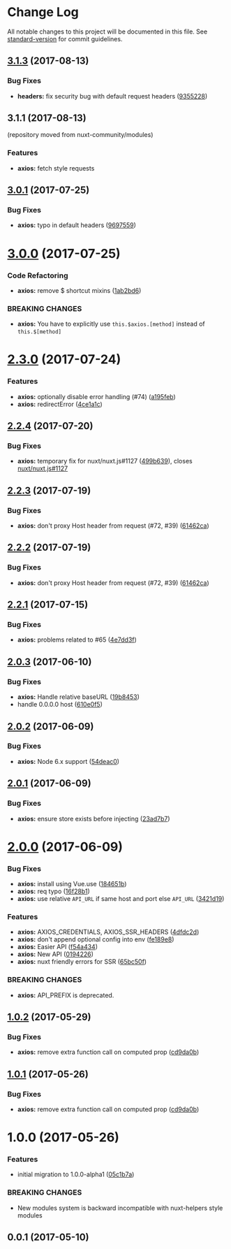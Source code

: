 # Change Log

All notable changes to this project will be documented in this file. See [standard-version](https://github.com/conventional-changelog/standard-version) for commit guidelines.

<a name="3.1.3"></a>
## [3.1.3](https://github.com/nuxt-community/axios-module/compare/v3.1.1...v3.1.3) (2017-08-13)

### Bug Fixes

* **headers:** fix security bug with default request headers ([9355228](https://github.com/nuxt-community/axios-module/commit/9355228))



<a name="3.1.1"></a>
## 3.1.1 (2017-08-13)
 (repository moved from nuxt-community/modules)

### Features

* **axios:** fetch style requests

<a name="3.0.1"></a>
## [3.0.1](https://github.com/nuxt/modules/compare/@nuxtjs/axios@3.0.0...@nuxtjs/axios@3.0.1) (2017-07-25)


### Bug Fixes

* **axios:** typo in default headers ([9697559](https://github.com/nuxt/modules/commit/9697559))




<a name="3.0.0"></a>
# [3.0.0](https://github.com/nuxt/modules/compare/@nuxtjs/axios@2.3.0...@nuxtjs/axios@3.0.0) (2017-07-25)


### Code Refactoring

* **axios:** remove $ shortcut mixins ([1ab2bd6](https://github.com/nuxt/modules/commit/1ab2bd6))


### BREAKING CHANGES

* **axios:** You have to explicitly use `this.$axios.[method]` instead of `this.$[method]`




<a name="2.3.0"></a>
# [2.3.0](https://github.com/nuxt/modules/compare/@nuxtjs/axios@2.2.4...@nuxtjs/axios@2.3.0) (2017-07-24)


### Features

* **axios:** optionally disable error handling (#74) ([a195feb](https://github.com/nuxt/modules/commit/a195feb))
* **axios:** redirectError ([4ce1a1c](https://github.com/nuxt/modules/commit/4ce1a1c))




<a name="2.2.4"></a>
## [2.2.4](https://github.com/nuxt/modules/compare/@nuxtjs/axios@2.2.3...@nuxtjs/axios@2.2.4) (2017-07-20)


### Bug Fixes

* **axios:** temporary fix for nuxt/nuxt.js#1127 ([499b639](https://github.com/nuxt/modules/commit/499b639)), closes [nuxt/nuxt.js#1127](https://github.com/nuxt/nuxt.js/issues/1127)




<a name="2.2.3"></a>
## [2.2.3](https://github.com/nuxt/modules/compare/@nuxtjs/axios@2.2.1...@nuxtjs/axios@2.2.3) (2017-07-19)


### Bug Fixes

* **axios:** don't proxy Host header from request (#72, #39) ([61462ca](https://github.com/nuxt/modules/commit/61462ca))




<a name="2.2.2"></a>
## [2.2.2](https://github.com/nuxt/modules/compare/@nuxtjs/axios@2.2.1...@nuxtjs/axios@2.2.2) (2017-07-19)


### Bug Fixes

* **axios:** don't proxy Host header from request (#72, #39) ([61462ca](https://github.com/nuxt/modules/commit/61462ca))




<a name="2.2.1"></a>
## [2.2.1](https://github.com/nuxt/modules/compare/@nuxtjs/axios@2.2.0...@nuxtjs/axios@2.2.1) (2017-07-15)


### Bug Fixes

* **axios:** problems related to #65 ([4e7dd3f](https://github.com/nuxt/modules/commit/4e7dd3f))




<a name="2.0.3"></a>
## [2.0.3](https://github.com/nuxt/modules/compare/@nuxtjs/axios@2.0.2...@nuxtjs/axios@2.0.3) (2017-06-10)


### Bug Fixes

* **axios:** Handle relative baseURL ([19b8453](https://github.com/nuxt/modules/commit/19b8453))
* handle 0.0.0.0 host ([610e0f5](https://github.com/nuxt/modules/commit/610e0f5))




<a name="2.0.2"></a>
## [2.0.2](https://github.com/nuxt/modules/compare/@nuxtjs/axios@2.0.1...@nuxtjs/axios@2.0.2) (2017-06-09)


### Bug Fixes

* **axios:** Node 6.x support ([54deac0](https://github.com/nuxt/modules/commit/54deac0))




<a name="2.0.1"></a>
## [2.0.1](https://github.com/nuxt/modules/compare/@nuxtjs/axios@2.0.0...@nuxtjs/axios@2.0.1) (2017-06-09)


### Bug Fixes

* **axios:** ensure store exists before injecting ([23ad7b7](https://github.com/nuxt/modules/commit/23ad7b7))




<a name="2.0.0"></a>
# [2.0.0](https://github.com/nuxt/modules/compare/@nuxtjs/axios@1.0.2...@nuxtjs/axios@2.0.0) (2017-06-09)


### Bug Fixes

* **axios:** install using Vue.use ([184651b](https://github.com/nuxt/modules/commit/184651b))
* **axios:** req typo ([16f28b1](https://github.com/nuxt/modules/commit/16f28b1))
* **axios:** use relative `API_URL` if same host and port else `API_URL` ([3421d19](https://github.com/nuxt/modules/commit/3421d19))


### Features

* **axios:** AXIOS_CREDENTIALS, AXIOS_SSR_HEADERS ([4dfdc2d](https://github.com/nuxt/modules/commit/4dfdc2d))
* **axios:** don't append optional config into env ([fe189e8](https://github.com/nuxt/modules/commit/fe189e8))
* **axios:** Easier API ([f54a434](https://github.com/nuxt/modules/commit/f54a434))
* **axios:** New API ([0194226](https://github.com/nuxt/modules/commit/0194226))
* **axios:** nuxt friendly errors for SSR ([65bc50f](https://github.com/nuxt/modules/commit/65bc50f))


### BREAKING CHANGES

* **axios:** API_PREFIX is deprecated.




<a name="1.0.2"></a>
## [1.0.2](https://github.com/nuxt/modules/compare/@nuxtjs/axios@1.0.0...@nuxtjs/axios@1.0.2) (2017-05-29)


### Bug Fixes

* **axios:** remove extra function call on computed prop ([cd9da0b](https://github.com/nuxt/modules/commit/cd9da0b))




<a name="1.0.1"></a>
## [1.0.1](https://github.com/nuxt/modules/compare/@nuxtjs/axios@1.0.0...@nuxtjs/axios@1.0.1) (2017-05-26)


### Bug Fixes

* **axios:** remove extra function call on computed prop ([cd9da0b](https://github.com/nuxt/modules/commit/cd9da0b))




<a name="1.0.0"></a>
# 1.0.0 (2017-05-26)


### Features

* initial migration to 1.0.0-alpha1 ([05c1b7a](https://github.com/nuxt/modules/commit/05c1b7a))


### BREAKING CHANGES

* New modules system is backward incompatible with nuxt-helpers style modules




<a name="0.0.1"></a>
## 0.0.1 (2017-05-10)
